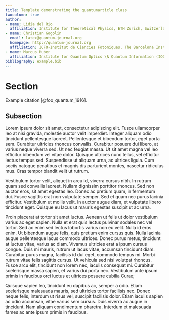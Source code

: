 ```yaml
---
title: Template demonstrating the quantumarticle class
twocolumn: true
author:
- name: Lidia del Rio
  affiliation: Institute for Theoretical Physics, ETH Zurich, Switzerland
- name: Christian Gogolin
  email: latex@quantum-journal.org
  homepage: http://quantum-journal.org
  affiliation: ICFO-Institut de Ciencies Fotoniques, The Barcelona Institute of Science and Technology, 08860 Castelldefels (Barcelona), Spain
- name: Marcus Huber
  affiliation: Institute for Quantum Optics \& Quantum Information (IQOQI), Austrian Academy of Sciences, Boltzmanngasse 3, Vienna A-1090, Austria
bibliography: example.bib
...
```


# Section #

Example citation [@foo_quantum_1916].

## Subsection ##

Lorem ipsum dolor sit amet, consectetur adipiscing elit. Fusce ullamcorper leo at nisi gravida, molestie auctor velit imperdiet. Integer aliquam odio tincidunt pellentesque laoreet. Pellentesque et bibendum tortor, eget porta sem. Curabitur ultricies rhoncus convallis. Curabitur posuere dui libero, at varius neque viverra sed. Ut nec feugiat massa. Ut sit amet magna vel leo efficitur bibendum vel vitae dolor. Quisque ultrices nunc tellus, vel efficitur lectus tempus sed. Suspendisse ut aliquam urna, ac ultrices ligula. Cum sociis natoque penatibus et magnis dis parturient montes, nascetur ridiculus mus. Cras tempor blandit velit ut rutrum.

Vestibulum tortor velit, aliquet in arcu id, viverra cursus nibh. In rutrum quam sed convallis laoreet. Nullam dignissim porttitor rhoncus. Sed non auctor eros, sit amet egestas leo. Donec ac pretium quam, in fermentum dui. Fusce sagittis erat non vulputate semper. Sed et quam nec purus lacinia efficitur. Vestibulum ut mollis velit. In auctor augue diam, et vulputate libero tincidunt eget. Quisque eu lacus ut mauris egestas suscipit ut ac urna.

Proin placerat at tortor sit amet luctus. Aenean ut felis ut dolor vestibulum varius ac eget sapien. Nulla et erat quis lectus pulvinar sodales nec vel tortor. Sed ac enim sed lectus lobortis varius non eu velit. Nulla id eros enim. Ut bibendum augue felis, quis pretium enim cursus quis. Nulla lacinia augue pellentesque lacus commodo ultrices. Donec purus metus, tincidunt at luctus vitae, varius ac diam. Vivamus ultricies erat a ipsum cursus congue. Duis mi mauris, rutrum ut lacus vitae, accumsan tincidunt diam. Curabitur purus magna, facilisis id dui eget, commodo tempus mi. Morbi rutrum vitae felis sagittis cursus. Ut vehicula sed nisi volutpat rhoncus. Fusce arcu elit, tincidunt non lorem nec, iaculis consequat mi. Curabitur scelerisque massa sapien, et varius dui porta nec. Vestibulum ante ipsum primis in faucibus orci luctus et ultrices posuere cubilia Curae;

Quisque sapien leo, tincidunt eu dapibus ac, semper a odio. Etiam scelerisque malesuada mauris, sed ultricies tortor facilisis nec. Donec neque felis, interdum ut risus vel, suscipit facilisis dolor. Etiam iaculis sapien ac odio accumsan, vitae varius sem cursus. Duis viverra ac augue in tincidunt. Nam aliquam condimentum pharetra. Interdum et malesuada fames ac ante ipsum primis in faucibus.

